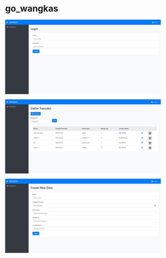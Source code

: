 # go_wangkas
![tampilan Login](Documentation/Screenshot%202023-10-21%20011417.png)

![View transaction](Documentation/Screenshot%202023-10-21%20011433.png)

![Create data](Documentation/Screenshot%202023-10-21%20011447.png)
